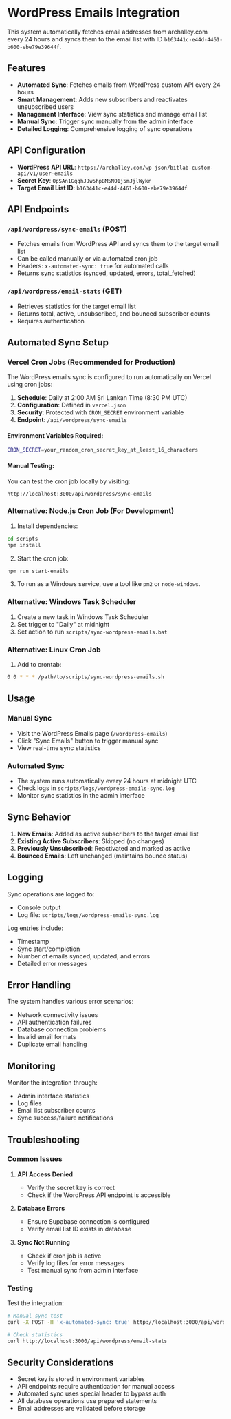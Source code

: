 # WordPress Emails Integration

This system automatically fetches email addresses from archalley.com every 24 hours and syncs them to the email list with ID `b163441c-e44d-4461-b600-ebe79e39644f`.

## Features

- **Automated Sync**: Fetches emails from WordPress custom API every 24 hours
- **Smart Management**: Adds new subscribers and reactivates unsubscribed users
- **Management Interface**: View sync statistics and manage email list
- **Manual Sync**: Trigger sync manually from the admin interface
- **Detailed Logging**: Comprehensive logging of sync operations

## API Configuration

- **WordPress API URL**: `https://archalley.com/wp-json/bitlab-custom-api/v1/user-emails`
- **Secret Key**: `OpSAn1GqqhJJw5hpBM5NO1j5mJjlWykr`
- **Target Email List ID**: `b163441c-e44d-4461-b600-ebe79e39644f`

## API Endpoints

### `/api/wordpress/sync-emails` (POST)
- Fetches emails from WordPress API and syncs them to the target email list
- Can be called manually or via automated cron job
- Headers: `x-automated-sync: true` for automated calls
- Returns sync statistics (synced, updated, errors, total_fetched)

### `/api/wordpress/email-stats` (GET)
- Retrieves statistics for the target email list
- Returns total, active, unsubscribed, and bounced subscriber counts
- Requires authentication

## Automated Sync Setup

### Vercel Cron Jobs (Recommended for Production)

The WordPress emails sync is configured to run automatically on Vercel using cron jobs:

1. **Schedule**: Daily at 2:00 AM Sri Lankan Time (8:30 PM UTC)
2. **Configuration**: Defined in `vercel.json`
3. **Security**: Protected with `CRON_SECRET` environment variable
4. **Endpoint**: `/api/wordpress/sync-emails`

#### Environment Variables Required:
```bash
CRON_SECRET=your_random_cron_secret_key_at_least_16_characters
```

#### Manual Testing:
You can test the cron job locally by visiting:
```
http://localhost:3000/api/wordpress/sync-emails
```

### Alternative: Node.js Cron Job (For Development)

1. Install dependencies:
```bash
cd scripts
npm install
```

2. Start the cron job:
```bash
npm run start-emails
```

3. To run as a Windows service, use a tool like `pm2` or `node-windows`.

### Alternative: Windows Task Scheduler

1. Create a new task in Windows Task Scheduler
2. Set trigger to "Daily" at midnight
3. Set action to run `scripts/sync-wordpress-emails.bat`

### Alternative: Linux Cron Job

1. Add to crontab:
```bash
0 0 * * * /path/to/scripts/sync-wordpress-emails.sh
```

## Usage

### Manual Sync
- Visit the WordPress Emails page (`/wordpress-emails`)
- Click "Sync Emails" button to trigger manual sync
- View real-time sync statistics

### Automated Sync
- The system runs automatically every 24 hours at midnight UTC
- Check logs in `scripts/logs/wordpress-emails-sync.log`
- Monitor sync statistics in the admin interface

## Sync Behavior

1. **New Emails**: Added as active subscribers to the target email list
2. **Existing Active Subscribers**: Skipped (no changes)
3. **Previously Unsubscribed**: Reactivated and marked as active
4. **Bounced Emails**: Left unchanged (maintains bounce status)

## Logging

Sync operations are logged to:
- Console output
- Log file: `scripts/logs/wordpress-emails-sync.log`

Log entries include:
- Timestamp
- Sync start/completion
- Number of emails synced, updated, and errors
- Detailed error messages

## Error Handling

The system handles various error scenarios:
- Network connectivity issues
- API authentication failures
- Database connection problems
- Invalid email formats
- Duplicate email handling

## Monitoring

Monitor the integration through:
- Admin interface statistics
- Log files
- Email list subscriber counts
- Sync success/failure notifications

## Troubleshooting

### Common Issues

1. **API Access Denied**
   - Verify the secret key is correct
   - Check if the WordPress API endpoint is accessible

2. **Database Errors**
   - Ensure Supabase connection is configured
   - Verify email list ID exists in database

3. **Sync Not Running**
   - Check if cron job is active
   - Verify log files for error messages
   - Test manual sync from admin interface

### Testing

Test the integration:
```bash
# Manual sync test
curl -X POST -H 'x-automated-sync: true' http://localhost:3000/api/wordpress/sync-emails

# Check statistics
curl http://localhost:3000/api/wordpress/email-stats
```

## Security Considerations

- Secret key is stored in environment variables
- API endpoints require authentication for manual access
- Automated sync uses special header to bypass auth
- All database operations use prepared statements
- Email addresses are validated before storage
